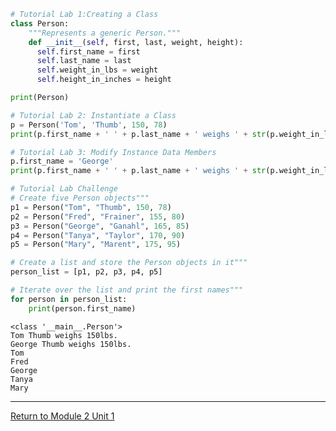 

```python
# Tutorial Lab 1:Creating a Class
class Person:
    """Represents a generic Person."""
    def __init__(self, first, last, weight, height):
      self.first_name = first
      self.last_name = last
      self.weight_in_lbs = weight
      self.height_in_inches = height

print(Person)

# Tutorial Lab 2: Instantiate a Class
p = Person('Tom', 'Thumb', 150, 78)
print(p.first_name + ' ' + p.last_name + ' weighs ' + str(p.weight_in_lbs) + 'lbs.')

# Tutorial Lab 3: Modify Instance Data Members
p.first_name = 'George'
print(p.first_name + ' ' + p.last_name + ' weighs ' + str(p.weight_in_lbs) + 'lbs.')

# Tutorial Lab Challenge
# Create five Person objects"""
p1 = Person("Tom", "Thumb", 150, 78)
p2 = Person("Fred", "Frainer", 155, 80)
p3 = Person("George", "Ganahl", 165, 85)
p4 = Person("Tanya", "Taylor", 170, 90)
p5 = Person("Mary", "Marent", 175, 95)

# Create a list and store the Person objects in it"""
person_list = [p1, p2, p3, p4, p5]

# Iterate over the list and print the first names"""
for person in person_list:
    print(person.first_name)
```

    <class '__main__.Person'>
    Tom Thumb weighs 150lbs.
    George Thumb weighs 150lbs.
    Tom
    Fred
    George
    Tanya
    Mary



---

[Return to Module 2 Unit 1](OOP_Unit01.md)

